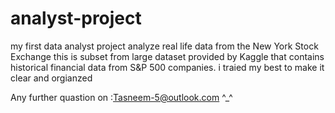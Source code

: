 # analyst-project
my first data analyst project
analyze real life data from the New York Stock Exchange
this is subset from large dataset provided by Kaggle that contains historical financial data from S&P 500 companies.
i traied my best to make it clear and orgianzed 

Any further quastion on :Tasneem-5@outlook.com ^_^

